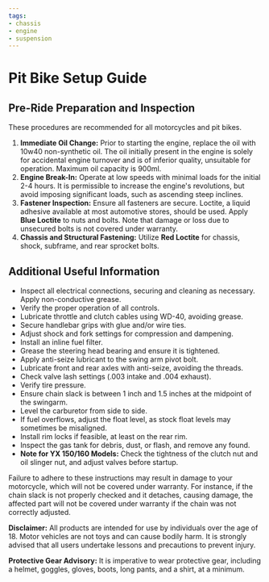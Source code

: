 ```yaml
---
tags:
- chassis
- engine
- suspension
---
```


# Pit Bike Setup Guide

## Pre-Ride Preparation and Inspection

These procedures are recommended for all motorcycles and pit bikes.

1. **Immediate Oil Change:** Prior to starting the engine, replace the oil with 10w40 non-synthetic oil. The oil initially present in the engine is solely for accidental engine turnover and is of inferior quality, unsuitable for operation. Maximum oil capacity is 900ml.
2. **Engine Break-In:** Operate at low speeds with minimal loads for the initial 2-4 hours. It is permissible to increase the engine's revolutions, but avoid imposing significant loads, such as ascending steep inclines.
3. **Fastener Inspection:** Ensure all fasteners are secure. Loctite, a liquid adhesive available at most automotive stores, should be used. Apply **Blue Loctite** to nuts and bolts. Note that damage or loss due to unsecured bolts is not covered under warranty.
4. **Chassis and Structural Fastening:** Utilize **Red Loctite** for chassis, shock, subframe, and rear sprocket bolts.

## Additional Useful Information

- Inspect all electrical connections, securing and cleaning as necessary. Apply non-conductive grease.
- Verify the proper operation of all controls.
- Lubricate throttle and clutch cables using WD-40, avoiding grease.
- Secure handlebar grips with glue and/or wire ties.
- Adjust shock and fork settings for compression and dampening.
- Install an inline fuel filter.
- Grease the steering head bearing and ensure it is tightened.
- Apply anti-seize lubricant to the swing arm pivot bolt.
- Lubricate front and rear axles with anti-seize, avoiding the threads.
- Check valve lash settings (.003 intake and .004 exhaust).
- Verify tire pressure.
- Ensure chain slack is between 1 inch and 1.5 inches at the midpoint of the swingarm.
- Level the carburetor from side to side.
- If fuel overflows, adjust the float level, as stock float levels may sometimes be misaligned.
- Install rim locks if feasible, at least on the rear rim.
- Inspect the gas tank for debris, dust, or flash, and remove any found.
- **Note for YX 150/160 Models:** Check the tightness of the clutch nut and oil slinger nut, and adjust valves before startup.

Failure to adhere to these instructions may result in damage to your motorcycle, which will not be covered under warranty. For instance, if the chain slack is not properly checked and it detaches, causing damage, the affected part will not be covered under warranty if the chain was not correctly adjusted.

**Disclaimer:** All products are intended for use by individuals over the age of 18. Motor vehicles are not toys and can cause bodily harm. It is strongly advised that all users undertake lessons and precautions to prevent injury.

**Protective Gear Advisory:** It is imperative to wear protective gear, including a helmet, goggles, gloves, boots, long pants, and a shirt, at a minimum.
